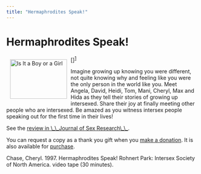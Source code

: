 ```yaml
---
title: "Hermaphrodites Speak!"
---
```


# Hermaphrodites Speak!

<p>[<img src="/img/store/herms-group.jpg" width=150 height=104 alt="Is It a Boy or a Girl" align=left hspace=10 vspace=10>]<sup class="footnote" id="fnrev13391335985d8a20a37373e-1"><a href="#fn13391335985d8a20a37373e-1">1</a></sup>  </p>

<p>Imagine growing up knowing you were different, not quite knowing why and feeling like you were the only person in the world like you. Meet Angela, David, Heidi, Tom, Mani, Cheryl, Max and Hida as they tell their stories of growing up intersexed. Share their joy at finally meeting other people who are intersexed. Be amazed as you witness intersex people speaking out for the first time in their lives!  </p>


<p>See the <a href="http://www.findarticles.com/cf%5C_0/m2372/3%5C_37/68273932/p1/article.jhtml?term=hermaphroditism">review in \_\_Journal of Sex Research\_\_</a>.  </p>


<p>You can request a copy as a thank you gift when you <a href="/donate">make a donation</a>. It is also available for <a href="/videos/purchase">purchase</a>.  </p>

<p>Chase, Cheryl. 1997. Hermaphrodites Speak! Rohnert Park: Intersex Society of North America. video tape (30 minutes).</p>

 [1]: /donate